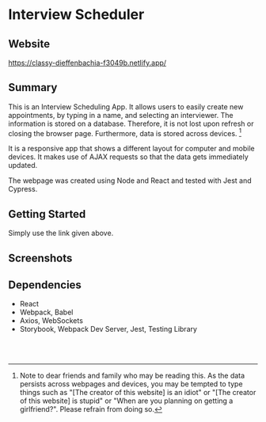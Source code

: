 # Interview Scheduler

## Website 

https://classy-dieffenbachia-f3049b.netlify.app/

## Summary

This is an Interview Scheduling App. It allows users to easily create new appointments, by typing in a name, and selecting an interviewer. The information is stored on a database. Therefore, it is not lost upon refresh or closing the browser page. Furthermore, data is stored across devices. [^1]

It is a responsive app that shows a different layout for computer and mobile devices. It makes use of AJAX requests so that the data gets immediately updated.

The webpage was created using Node and React and tested with Jest and Cypress.

## Getting Started

Simply use the link given above.

## Screenshots


## Dependencies
- React
- Webpack, Babel
-  Axios, WebSockets
-  Storybook, Webpack Dev Server, Jest, Testing Library

<br></br>

[^1]: Note to dear friends and family who may be reading this. As the data persists across webpages and devices, you may be tempted to type things such as "[The creator of this website] is an idiot" or "[The creator of this website] is stupid" or "When are you planning on getting a girlfriend?". Please refrain from doing so.